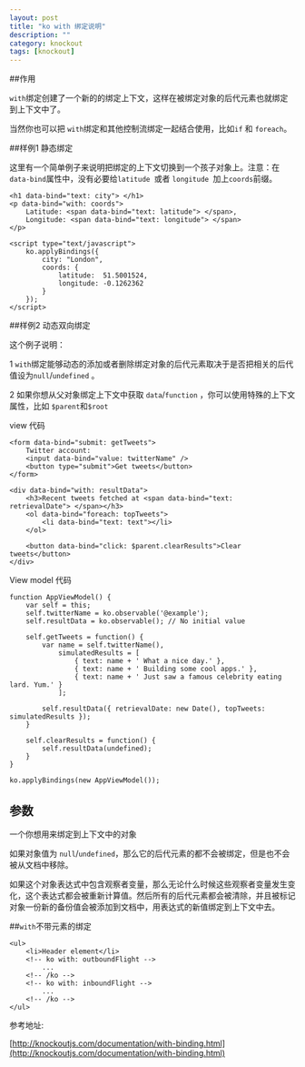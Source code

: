 ```yaml
---
layout: post
title: "ko with 绑定说明"
description: ""
category: knockout
tags: [knockout]
---
```


##作用

```with```绑定创建了一个新的的绑定上下文，这样在被绑定对象的后代元素也就绑定到上下文中了。

当然你也可以把 ```with```绑定和其他控制流绑定一起结合使用，比如```if``` 和 ```foreach```。

##样例1 静态绑定

这里有一个简单例子来说明把绑定的上下文切换到一个孩子对象上。注意：在```data-bind```属性中，没有必要给```latitude ```或者
```longitude ```加上```coords```前缀。


	<h1 data-bind="text: city"> </h1>
	<p data-bind="with: coords">
	    Latitude: <span data-bind="text: latitude"> </span>,
	    Longitude: <span data-bind="text: longitude"> </span>
	</p>
	 
	<script type="text/javascript">
	    ko.applyBindings({
	        city: "London",
	        coords: {
	            latitude:  51.5001524,
	            longitude: -0.1262362
	        }
	    });
	</script>


##样例2 动态双向绑定

这个例子说明：

1 ```with```绑定能够动态的添加或者删除绑定对象的后代元素取决于是否把相关的后代值设为```null```/```undefined``` 。

2 如果你想从父对象绑定上下文中获取 ```data```/```function``` ，你可以使用特殊的上下文属性，比如 ```$parent```和```$root```

view 代码

	<form data-bind="submit: getTweets">
	    Twitter account:
	    <input data-bind="value: twitterName" />
	    <button type="submit">Get tweets</button>
	</form>
	 
	<div data-bind="with: resultData">
	    <h3>Recent tweets fetched at <span data-bind="text: retrievalDate"> </span></h3>
	    <ol data-bind="foreach: topTweets">
	        <li data-bind="text: text"></li>
	    </ol>
	 
	    <button data-bind="click: $parent.clearResults">Clear tweets</button>
	</div>

View model 代码

	function AppViewModel() {
	    var self = this;
	    self.twitterName = ko.observable('@example');
	    self.resultData = ko.observable(); // No initial value
	 
	    self.getTweets = function() {
	        var name = self.twitterName(),
	            simulatedResults = [
	                { text: name + ' What a nice day.' },
	                { text: name + ' Building some cool apps.' },
	                { text: name + ' Just saw a famous celebrity eating lard. Yum.' }
	            ];
	 
	        self.resultData({ retrievalDate: new Date(), topTweets: simulatedResults });
	    }
	 
	    self.clearResults = function() {
	        self.resultData(undefined);
	    }
	}
	 
	ko.applyBindings(new AppViewModel());


## 参数

一个你想用来绑定到上下文中的对象

如果对象值为 ```null```/```undefined```，那么它的后代元素的都不会被绑定，但是也不会被从文档中移除。

如果这个对象表达式中包含观察者变量，那么无论什么时候这些观察者变量发生变化，这个表达式都会被重新计算值。然后所有的后代元素都会被清除，并且被标记对象一份新的备份值会被添加到文档中，用表达式的新值绑定到上下文中去。


##```with```不带元素的绑定

	<ul>
	    <li>Header element</li>
	    <!-- ko with: outboundFlight -->
	        ...
	    <!-- /ko -->
	    <!-- ko with: inboundFlight -->
	        ...
	    <!-- /ko -->
	</ul>


参考地址:


[http://knockoutjs.com/documentation/with-binding.html](http://knockoutjs.com/documentation/with-binding.html)